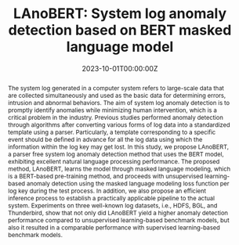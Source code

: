 ---
title: "LAnoBERT: System log anomaly detection based on BERT masked language model"
authors:
- admin
- Jina Kim
- Pilsung Kang
author_notes:
- ''
- ''
- ''
date: "2023-10-01T00:00:00Z"
doi: ""

# Schedule page publish date (NOT publication's date).
publishDate: "2023-10-01T00:00:00Z"

# Publication type.
publication_types: ["article-journal"]

# Publication name and optional abbreviated publication name.
publication: "Applied Soft Computing (IF = 8.7)"
abstract: The system log generated in a computer system refers to large-scale data that are collected simultaneously and used as the basic data for determining errors, intrusion and abnormal behaviors. The aim of system log anomaly detection is to promptly identify anomalies while minimizing human intervention, which is a critical problem in the industry. Previous studies performed anomaly detection through algorithms after converting various forms of log data into a standardized template using a parser. Particularly, a template corresponding to a specific event should be defined in advance for all the log data using which the information within the log key may get lost. In this study, we propose LAnoBERT, a parser free system log anomaly detection method that uses the BERT model, exhibiting excellent natural language processing performance. The proposed method, LAnoBERT, learns the model through masked language modeling, which is a BERT-based pre-training method, and proceeds with unsupervised learning-based anomaly detection using the masked language modeling loss function per log key during the test process. In addition, we also propose an efficient inference process to establish a practically applicable pipeline to the actual system. Experiments on three well-known log datasets, i.e., HDFS, BGL, and Thunderbird, show that not only did LAnoBERT yield a higher anomaly detection performance compared to unsupervised learning-based benchmark models, but also it resulted in a comparable performance with supervised learning-based benchmark models.
tags: []
# Display this page in the Featured widget?
featured: false

# links:

url_pdf: 'https://www.sciencedirect.com/science/article/pii/S156849462300707X'
url_code: ''
url_dataset: ''
url_poster: ''
url_project: ''
url_slides: ''
url_source: ''
url_video: ''
---